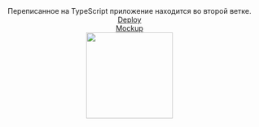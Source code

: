 <div align="center">Переписанное на TypeScript приложение находится во второй ветке.</div>
<div align="center">
  <a href="https://todo-simply.netlify.app/" target="_blank">Deploy</a>
</div>

<div align="center">
  <a href="https://www.figma.com/file/1OZPaoXo705NnHIWM0nL2W/To-Do?type=design&node-id=0%3A1&mode=design&t=l7MZFt1x4l8CuR5l-1" target="_blank">Mockup</a>
</div>

<div align="center">
<img src="https://komarev.com/ghpvc/?username=Libaur&style=flat-square&color=blue" alt=""/>
</div>

<div align="center">
  <img src="https://media.giphy.com/media/aSZSj0mT8f6tW/giphy.gif" width="170"/>
</div>

